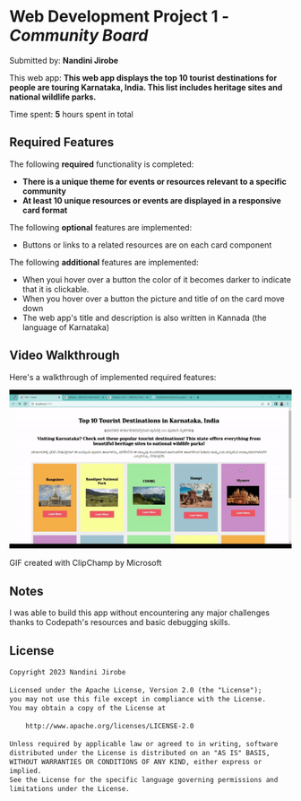 # Web Development Project 1 - *Community Board*

Submitted by: **Nandini Jirobe**

This web app: **This web app displays the top 10 tourist destinations for people are touring Karnataka, India. This list includes heritage sites and national wildlife parks.**

Time spent: **5** hours spent in total

## Required Features

The following **required** functionality is completed:

* **There is a unique theme for events or resources relevant to a specific community**
* **At least 10 unique resources or events are displayed in a responsive card format**

The following **optional** features are implemented:

* Buttons or links to a related resources are on each card component

The following **additional** features are implemented:

* When youi hover over a button the color of it becomes darker to indicate that it is clickable.
* When you hover over a button the picture and title of on the card move down
* The web app's title and description is also written in Kannada (the language of Karnataka)

## Video Walkthrough

Here's a walkthrough of implemented required features:

<img src='https://github.com/nandinijirobe/web102_project1/blob/master/app_demo.gif' title='Video Walkthrough' width='' alt='Video Walkthrough' />

<!-- Replace this with whatever GIF tool you used! -->
GIF created with ClipChamp by Microsoft  
<!-- Recommended tools:
[Kap](https://getkap.co/) for macOS
[ScreenToGif](https://www.screentogif.com/) for Windows
[peek](https://github.com/phw/peek) for Linux. -->

## Notes

I was able to build this app without encountering any major challenges thanks to Codepath's resources and basic debugging skills.

## License

    Copyright 2023 Nandini Jirobe

    Licensed under the Apache License, Version 2.0 (the "License");
    you may not use this file except in compliance with the License.
    You may obtain a copy of the License at

        http://www.apache.org/licenses/LICENSE-2.0

    Unless required by applicable law or agreed to in writing, software
    distributed under the License is distributed on an "AS IS" BASIS,
    WITHOUT WARRANTIES OR CONDITIONS OF ANY KIND, either express or implied.
    See the License for the specific language governing permissions and
    limitations under the License.
